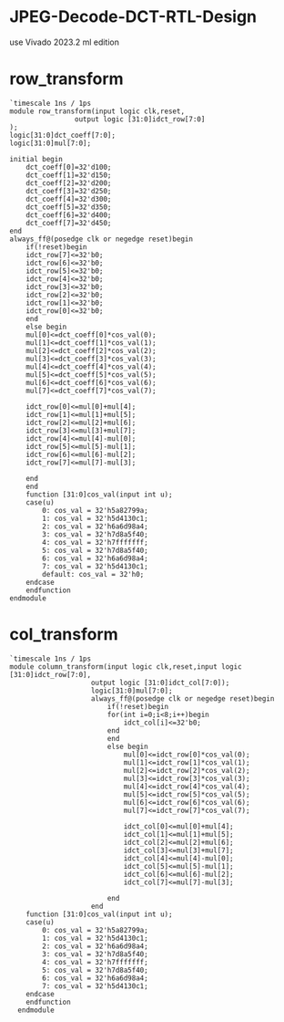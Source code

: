 # JPEG-Decode-DCT-RTL-Design
use Vivado 2023.2 ml edition 

# row_transform
    `timescale 1ns / 1ps
    module row_transform(input logic clk,reset, 
                    output logic [31:0]idct_row[7:0]
    );
    logic[31:0]dct_coeff[7:0];
    logic[31:0]mul[7:0];
    
    initial begin
        dct_coeff[0]=32'd100;
        dct_coeff[1]=32'd150;
        dct_coeff[2]=32'd200;
        dct_coeff[3]=32'd250;
        dct_coeff[4]=32'd300;
        dct_coeff[5]=32'd350;
        dct_coeff[6]=32'd400;
        dct_coeff[7]=32'd450;
    end
    always_ff@(posedge clk or negedge reset)begin
        if(!reset)begin
        idct_row[7]<=32'b0;
        idct_row[6]<=32'b0;
        idct_row[5]<=32'b0;
        idct_row[4]<=32'b0;
        idct_row[3]<=32'b0;
        idct_row[2]<=32'b0;
        idct_row[1]<=32'b0;
        idct_row[0]<=32'b0;
        end
        else begin
        mul[0]<=dct_coeff[0]*cos_val(0);
        mul[1]<=dct_coeff[1]*cos_val(1);
        mul[2]<=dct_coeff[2]*cos_val(2);
        mul[3]<=dct_coeff[3]*cos_val(3);
        mul[4]<=dct_coeff[4]*cos_val(4);
        mul[5]<=dct_coeff[5]*cos_val(5);
        mul[6]<=dct_coeff[6]*cos_val(6);
        mul[7]<=dct_coeff[7]*cos_val(7);
        
        idct_row[0]<=mul[0]+mul[4];
        idct_row[1]<=mul[1]+mul[5];
        idct_row[2]<=mul[2]+mul[6];
        idct_row[3]<=mul[3]+mul[7];
        idct_row[4]<=mul[4]-mul[0];
        idct_row[5]<=mul[5]-mul[1];
        idct_row[6]<=mul[6]-mul[2];
        idct_row[7]<=mul[7]-mul[3];
        
        end
        end
        function [31:0]cos_val(input int u);
        case(u)
            0: cos_val = 32'h5a82799a; 
            1: cos_val = 32'h5d4130c1;
            2: cos_val = 32'h6a6d98a4;
            3: cos_val = 32'h7d8a5f40;
            4: cos_val = 32'h7fffffff; 
            5: cos_val = 32'h7d8a5f40;
            6: cos_val = 32'h6a6d98a4;
            7: cos_val = 32'h5d4130c1;
            default: cos_val = 32'h0;
        endcase 
        endfunction 
    endmodule

# col_transform

    `timescale 1ns / 1ps
    module column_transform(input logic clk,reset,input logic [31:0]idct_row[7:0],
                        output logic [31:0]idct_col[7:0]);
                        logic[31:0]mul[7:0];
                        always_ff@(posedge clk or negedge reset)begin
                            if(!reset)begin
                            for(int i=0;i<8;i++)begin
                                idct_col[i]<=32'b0;
                            end
                            end
                            else begin
                                mul[0]<=idct_row[0]*cos_val(0);
                                mul[1]<=idct_row[1]*cos_val(1);
                                mul[2]<=idct_row[2]*cos_val(2);
                                mul[3]<=idct_row[3]*cos_val(3);
                                mul[4]<=idct_row[4]*cos_val(4);
                                mul[5]<=idct_row[5]*cos_val(5);
                                mul[6]<=idct_row[6]*cos_val(6);
                                mul[7]<=idct_row[7]*cos_val(7);
                                
                                idct_col[0]<=mul[0]+mul[4];
                                idct_col[1]<=mul[1]+mul[5];
                                idct_col[2]<=mul[2]+mul[6];
                                idct_col[3]<=mul[3]+mul[7];
                                idct_col[4]<=mul[4]-mul[0];
                                idct_col[5]<=mul[5]-mul[1];
                                idct_col[6]<=mul[6]-mul[2];
                                idct_col[7]<=mul[7]-mul[3];
                                
                            end
                        end
        function [31:0]cos_val(input int u);
        case(u)
            0: cos_val = 32'h5a82799a; 
            1: cos_val = 32'h5d4130c1;
            2: cos_val = 32'h6a6d98a4;
            3: cos_val = 32'h7d8a5f40;
            4: cos_val = 32'h7fffffff; 
            5: cos_val = 32'h7d8a5f40;
            6: cos_val = 32'h6a6d98a4;
            7: cos_val = 32'h5d4130c1;
        endcase 
        endfunction
      endmodule


